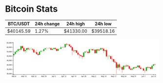 # Bitcoin Stats

BTC/USDT|24h change|24h high|24h low|
|---|---|---|---|
|$40145.59|1.27%|$41330.00|$39518.16|

<img src="./chart.svg">
